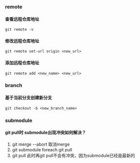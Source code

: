 ### remote
#### 查看远程仓库地址
```shell
git remote -v
```
#### 修改远程仓库地址
```shell
git remote set-url origin <new_url>
```
#### 添加远程仓库地址
```shell
git remote add <new_name> <new_url>
```

### branch
#### 基于当前分支创建新分支
``` 
git checkout -b <new_branch_name>
```

### submodule
#### git pull时 submodule出现冲突如何解决？
1. git merge --abort 取消merge
2. git submodule foreach git pull
3. git pull
此时再git pull不会有冲突，因为submodule已经是最新的